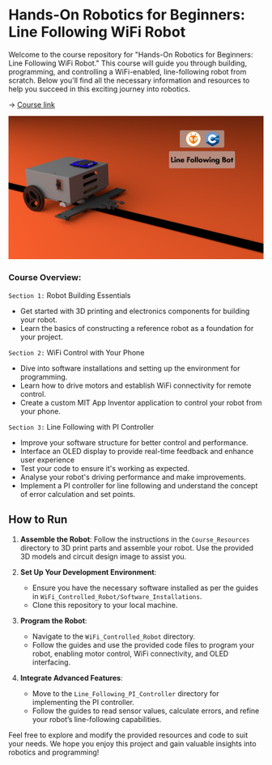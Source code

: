 # Hands-On Robotics for Beginners: Line Following WiFi Robot

Welcome to the course repository for "Hands-On Robotics for Beginners: Line Following WiFi Robot." This course will guide you through building, programming, and controlling a WiFi-enabled, line-following robot from scratch. Below you'll find all the necessary information and resources to help you succeed in this exciting journey into robotics.

-> [Course link](https://www.udemy.com/course/draft/2858318/?couponCode=UPDATED)

![main](https://github.com/Robotisim/Robotics-for-Begginers-Hands-On/blob/main/resources/thumbnail.png)
### Course Overview:

`Section 1:` Robot Building Essentials

- Get started with 3D printing and electronics components for building your robot.
- Learn the basics of constructing a reference robot as a foundation for your project.

`Section 2:` WiFi Control with Your Phone

- Dive into software installations and setting up the environment for programming.
- Learn how to drive motors and establish WiFi connectivity for remote control.
- Create a custom MIT App Inventor application to control your robot from your phone.

`Section 3:` Line Following with PI Controller

- Improve your software structure for better control and performance.
- Interface an OLED display to provide real-time feedback and enhance user experience
- Test your code to ensure it's working as expected.
- Analyse your robot's driving performance and make improvements.
- Implement a PI controller for line following and understand the concept of error calculation and set points.
## How to Run

1. **Assemble the Robot**: Follow the instructions in the `Course_Resources` directory to 3D print parts and assemble your robot. Use the provided 3D models and circuit design image to assist you.

2. **Set Up Your Development Environment**:
   - Ensure you have the necessary software installed as per the guides in `WiFi_Controlled_Robot/Software_Installations`.
   - Clone this repository to your local machine.

3. **Program the Robot**:
   - Navigate to the `WiFi_Controlled_Robot` directory.
   - Follow the guides and use the provided code files to program your robot, enabling motor control, WiFi connectivity, and OLED interfacing.

4. **Integrate Advanced Features**:
   - Move to the `Line_Following_PI_Controller` directory for implementing the PI controller.
   - Follow the guides to read sensor values, calculate errors, and refine your robot’s line-following capabilities.

Feel free to explore and modify the provided resources and code to suit your needs. We hope you enjoy this project and gain valuable insights into robotics and programming!